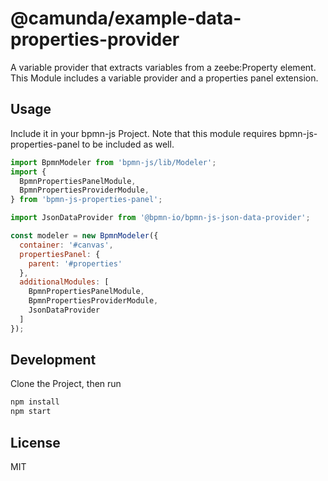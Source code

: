 # @camunda/example-data-properties-provider

A variable provider that extracts variables from a zeebe:Property element.
This Module includes a variable provider and a properties panel extension.

## Usage

Include it in your bpmn-js Project. Note that this module requires bpmn-js-properties-panel to be included as well.

```javascript
import BpmnModeler from 'bpmn-js/lib/Modeler';
import {
  BpmnPropertiesPanelModule,
  BpmnPropertiesProviderModule,
} from 'bpmn-js-properties-panel';

import JsonDataProvider from '@bpmn-io/bpmn-js-json-data-provider';

const modeler = new BpmnModeler({
  container: '#canvas',
  propertiesPanel: {
    parent: '#properties'
  },
  additionalModules: [
    BpmnPropertiesPanelModule,
    BpmnPropertiesProviderModule,
    JsonDataProvider 
  ]
});
```

## Development

Clone the Project, then run

```sh
npm install
npm start
```

## License
MIT